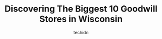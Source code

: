 ---
layout: ampstory
image: https://i0.wp.com/paketmu.com/wp-content/uploads/2023/06/goodwill-store-donation-center-0-in-wisconsin-1686367977.jpeg?resize=640,853
author: techidn
featured: false
description: Explore the diverse Goodwill Store scene in Wisconsin, home to an incredible selection of 10 establishments catering to every taste. Whether youre in search of iconic favorites or undiscove
title: Discovering The Biggest 10 Goodwill Stores in Wisconsin
cover:
   title: Discovering The Biggest 10 Goodwill Stores in Wisconsin
   subtitle: RICKPATE
   background: https://paketmu.com/wp-content/uploads/2023/06/goodwill-store-donation-center-0-in-wisconsin-1686367977.jpeg

pages: 
 - layout: thirds
   top: <h1>#1 Goodwill Store & Donation Center</h1>
   bottom: "<p>Beautiful glass plates for only $1 a piece.  Compared to other stores, Goodwill is the best one in the area.</p>"
   background: https://paketmu.com/wp-content/uploads/2023/06/goodwill-store-donation-center-1-in-wisconsin-1686367978.jpeg
   backgroundblur: true
 - layout: thirds
   top: <h1>#2 Goodwill Store & Donation Center</h1>
   bottom: "<p>Good sized, fairly standard Goodwill.This isnt one of those Goodwills that consistently delivers unbelievable finds, but it has a nice array of skirts, shirts, mens</p>"
   background: https://paketmu.com/wp-content/uploads/2023/06/goodwill-store-donation-center-2-in-wisconsin-1686367979.jpeg
   cta:
      link: https://paketmu.com/discovering-the-biggest-10-goodwill-stores-in-wisconsin/
      text: Discovering The Biggest 10 Goodwill Stores in Wisconsin
 - layout: thirds
   top: <h1>#3 Goodwill Store & Donation Center</h1>
   bottom: "<p>Drop off guy is trash. Was told a pottery barn wool rug was garbage because it was a little stained and has some missing wool. Can be used as a nice laundry room rug but </p>"
   background: https://paketmu.com/wp-content/uploads/2023/06/goodwill-store-donation-center-3-in-wisconsin-1686367980.jpeg
   cta:
      link: https://paketmu.com/discovering-the-biggest-10-goodwill-stores-in-wisconsin/
      text: Discovering The Biggest 10 Goodwill Stores in Wisconsin
 - layout: thirds
   top: <h1>#4 Goodwill Store & Donation Center</h1>
   bottom: "<p>1716 Miller Park Way, West Milwaukee, WI 53214, United States</p>"
   background: https://images.unsplash.com/photo-1597773150796-e5c14ebecbf5?ixlib=rb-4.0.3&ixid=MnwxMjA3fDB8MHxwaG90by1wYWdlfHx8fGVufDB8fHx8&auto=format&fit=crop&w=640&h=853&q=80
   cta:
      link: https://paketmu.com/discovering-the-biggest-10-goodwill-stores-in-wisconsin/
      text: Discovering The Biggest 10 Goodwill Stores in Wisconsin
 - layout: thirds
   top: <h1>#5 Goodwill Store & Donation Center</h1>
   bottom: "<p>W178N9315 Water Tower Pl, Menomonee Falls, WI 53051, United States</p>"
   background: https://images.unsplash.com/photo-1567095761054-7a02e69e5c43?ixlib=rb-4.0.3&ixid=MnwxMjA3fDB8MHxwaG90by1wYWdlfHx8fGVufDB8fHx8&auto=format&fit=crop&w=640&h=853&q=80
   cta:
      link: https://paketmu.com/discovering-the-biggest-10-goodwill-stores-in-wisconsin/
      text: Discovering The Biggest 10 Goodwill Stores in Wisconsin
 - layout: thirds
   top: <h1>#6 Goodwill Store & Donation Center</h1>
   bottom: "<p>1402 Geneva St, Delavan, WI 53115, United States</p>"
   background: https://images.unsplash.com/photo-1608411404720-c8f0417bcdba?ixlib=rb-4.0.3&ixid=MnwxMjA3fDB8MHxwaG90by1wYWdlfHx8fGVufDB8fHx8&auto=format&fit=crop&w=640&h=853&q=80
   cta:
      link: https://paketmu.com/discovering-the-biggest-10-goodwill-stores-in-wisconsin/
      text: Discovering The Biggest 10 Goodwill Stores in Wisconsin
 - layout: thirds
   top: <h1>#7 Goodwill Store & Donation Center</h1>
   bottom: "<p>6941 S Riverwood Blvd, Franklin, WI 53132, United States</p>"
   background: https://images.unsplash.com/photo-1567360425618-1594206637d2?ixlib=rb-4.0.3&ixid=MnwxMjA3fDB8MHxwaG90by1wYWdlfHx8fGVufDB8fHx8&auto=format&fit=crop&w=640&h=853&q=80
   cta:
      link: https://paketmu.com/discovering-the-biggest-10-goodwill-stores-in-wisconsin/
      text: Discovering The Biggest 10 Goodwill Stores in Wisconsin
 - layout: thirds
   middle: Continue reading...
   background: https://images.unsplash.com/photo-1462556791646-c201b8241a94?ixlib=rb-4.0.3&ixid=MnwxMjA3fDB8MHxwaG90by1wYWdlfHx8fGVufDB8fHx8&auto=format&fit=crop&w=640&h=853&q=80
   cta:
      link: https://paketmu.com/discovering-the-biggest-10-goodwill-stores-in-wisconsin/
      text: Discovering The Biggest 10 Goodwill Stores in Wisconsin
      
---